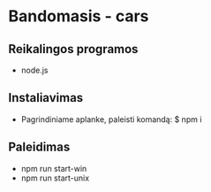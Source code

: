 # Bandomasis - cars

## Reikalingos programos
* node.js

## Instaliavimas
* Pagrindiniame aplanke, paleisti komandą:
$ npm i

## Paleidimas
* npm run start-win
* npm run start-unix